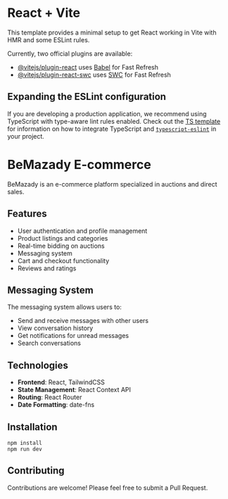 # React + Vite

This template provides a minimal setup to get React working in Vite with HMR and some ESLint rules.

Currently, two official plugins are available:

- [@vitejs/plugin-react](https://github.com/vitejs/vite-plugin-react/blob/main/packages/plugin-react) uses [Babel](https://babeljs.io/) for Fast Refresh
- [@vitejs/plugin-react-swc](https://github.com/vitejs/vite-plugin-react/blob/main/packages/plugin-react-swc) uses [SWC](https://swc.rs/) for Fast Refresh

## Expanding the ESLint configuration

If you are developing a production application, we recommend using TypeScript with type-aware lint rules enabled. Check out the [TS template](https://github.com/vitejs/vite/tree/main/packages/create-vite/template-react-ts) for information on how to integrate TypeScript and [`typescript-eslint`](https://typescript-eslint.io) in your project.

# BeMazady E-commerce

BeMazady is an e-commerce platform specialized in auctions and direct sales.

## Features

- User authentication and profile management
- Product listings and categories
- Real-time bidding on auctions
- Messaging system
- Cart and checkout functionality
- Reviews and ratings

## Messaging System

The messaging system allows users to:

- Send and receive messages with other users
- View conversation history
- Get notifications for unread messages
- Search conversations

## Technologies

- **Frontend**: React, TailwindCSS
- **State Management**: React Context API
- **Routing**: React Router
- **Date Formatting**: date-fns

## Installation

```
npm install
npm run dev
```

## Contributing

Contributions are welcome! Please feel free to submit a Pull Request.
